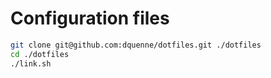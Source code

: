 # Configuration files

```sh
git clone git@github.com:dquenne/dotfiles.git ./dotfiles
cd ./dotfiles
./link.sh
```
